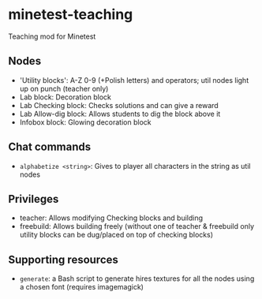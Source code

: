 minetest-teaching
=================

Teaching mod for Minetest

Nodes
-----

* 'Utility blocks': A-Z 0-9 (+Polish letters) and operators; util nodes light up on punch (teacher only)
* Lab block: Decoration block
* Lab Checking block: Checks solutions and can give a reward
* Lab Allow-dig block: Allows students to dig the block above it
* Infobox block: Glowing decoration block

Chat commands
-------------

* `alphabetize <string>`: Gives to player all characters in the string as util nodes

Privileges
----------

* teacher: Allows modifying Checking blocks and building
* freebuild: Allows building freely (without one of teacher & freebuild only utility blocks can be dug/placed on top of checking blocks)

Supporting resources
--------------------

* `generate`: a Bash script to generate hires textures for all the nodes using a chosen font (requires imagemagick)
